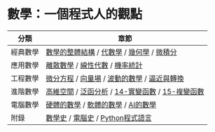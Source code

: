 # 數學：一個程式人的觀點

分類     | 章節
---------|--------------------------------------------------------------------------------
經典數學 | [數學的整體結構](01-Overview) / [代數學](02-Algebra) / [幾何學](03-Geometry) / [微積分](04-Calculus)
應用數學 | [離散數學](05-Discrete) / [線性代數](06-Linear) / [機率統計](07-Statistics)
工程數學 | [微分方程](08-DiffEq) / [向量場](09-Vector) / [波動的數學](10-WaveMath) / [逼近與轉換](11-ApproxTrans)
進階數學 | [高維空間](12-Dimension) / [泛函分析](13-Functional) / [14-實變函數](Real) / [15-複變函數](Complex)
電腦數學 | [硬體的數學](C1-Hardware) / [軟體的數學](C2-Software) / [AI的數學](C3-Ai)
附錄     | [數學史](H1-MathHistory) / [電腦史](H2-ComputerHistory) / [Python程式語言](00-Python)
